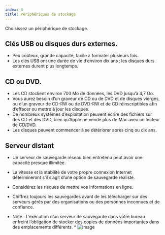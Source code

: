 ```yaml
---
index: 4
title: Périphériques de stockage
---
```

Choisissez un périphérique de stockage.

## Clés USB ou disques durs externes.

* Peu coûteux, grande capacité, facile à formater plusieurs fois.
* Les clés USB ont une durée de vie d’environ dix ans ; les disques durs externes durent plus longtemps.

## CD ou DVD.

* Les CD stockent environ 700 Mo de données, les DVD jusqu’à 4,7 Go.
* Vous aurez besoin d’un graveur de CD ou de DVD et de disques vierges, ou d’un graveur de CD-RW ou de DVD-RW et de CD réinscriptibles afin d’effacer ou mettre à jour les disques.
* De nombreux systèmes d’exploitation peuvent écrire des fichiers sur des CD et des DVD, bien qu’Apple ne vende plus de Mac avec un lecteur de CD/DVD.
* Les disques peuvent commencer à se détériorer après cinq ou dix ans.

## Serveur distant

* Un serveur de sauvegarde réseau bien entretenu peut avoir une capacité presque illimitée.
* La vitesse et la stabilité de votre propre connexion Internet détermineront s’il s’agit d’une option de sauvegarde réaliste.
* Considérez les risques de mettre vos informations en ligne.
* Chiffrez toujours les sauvegardes avant de les télécharger sur des serveurs gérés par des organisations ou des personnes inconnues et de confiance.

* Note : L’exécution d’un serveur de sauvegarde dans votre bureau enfreint l’obligation de stocker des copies de données importantes dans des emplacements différents. *
![image](deleting2.png)